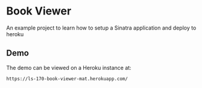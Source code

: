 # Book Viewer
An example project to learn how to setup a Sinatra application and deploy to
heroku

## Demo
The demo can be viewed on a Heroku instance at:
```
https://ls-170-book-viewer-mat.herokuapp.com/
```
